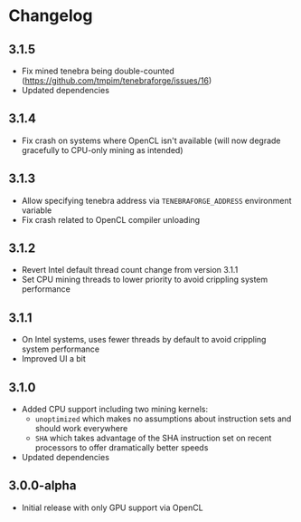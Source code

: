 # Changelog

## 3.1.5

- Fix mined tenebra being double-counted (https://github.com/tmpim/tenebraforge/issues/16)
- Updated dependencies

## 3.1.4

- Fix crash on systems where OpenCL isn't available (will now degrade gracefully to CPU-only mining as intended)

## 3.1.3 

- Allow specifying tenebra address via `TENEBRAFORGE_ADDRESS` environment variable
- Fix crash related to OpenCL compiler unloading

## 3.1.2

- Revert Intel default thread count change from version 3.1.1
- Set CPU mining threads to lower priority to avoid crippling system performance

## 3.1.1

- On Intel systems, uses fewer threads by default to avoid crippling system performance
- Improved UI a bit

## 3.1.0

- Added CPU support including two mining kernels:
    - `unoptimized` which makes no assumptions about instruction sets and should work everywhere
    - `SHA` which takes advantage of the SHA instruction set on recent processors to offer dramatically better speeds
- Updated dependencies

## 3.0.0-alpha

- Initial release with only GPU support via OpenCL
